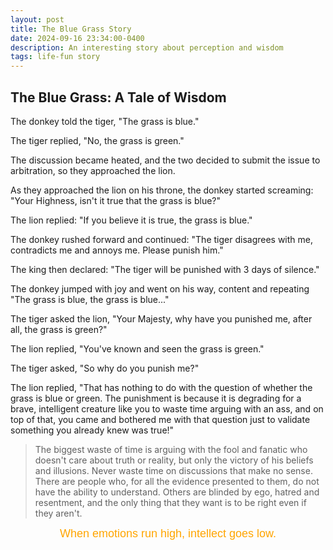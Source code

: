 ```yaml
---
layout: post
title: The Blue Grass Story
date: 2024-09-16 23:34:00-0400
description: An interesting story about perception and wisdom
tags: life-fun story
---
```


## The Blue Grass: A Tale of Wisdom


The donkey told the tiger, "The grass is blue."

The tiger replied, "No, the grass is green."

The discussion became heated, and the two decided to submit the issue to arbitration, so they approached the lion.

As they approached the lion on his throne, the donkey started screaming: "Your Highness, isn't it true that the grass is blue?"

The lion replied: "If you believe it is true, the grass is blue."

The donkey rushed forward and continued: "The tiger disagrees with me, contradicts me and annoys me. Please punish him."

The king then declared: "The tiger will be punished with 3 days of silence."

The donkey jumped with joy and went on his way, content and repeating "The grass is blue, the grass is blue..."

The tiger asked the lion, "Your Majesty, why have you punished me, after all, the grass is green?"

The lion replied, "You've known and seen the grass is green."

The tiger asked, "So why do you punish me?"

The lion replied, "That has nothing to do with the question of whether the grass is blue or green. The punishment is because it is degrading for a brave, intelligent creature like you to waste time arguing with an ass, and on top of that, you came and bothered me with that question just to validate something you already knew was true!"


> The biggest waste of time is arguing with the fool and fanatic who doesn't care about truth or reality, but only the victory of his beliefs and illusions. Never waste time on discussions that make no sense. There are people who, for all the evidence presented to them, do not have the ability to understand. Others are blinded by ego, hatred and resentment, and the only thing that they want is to be right even if they aren't.



<div style="font-size: large; text-align: center; font-family: 'Arial', sans-serif; color: orange">When emotions run high, intellect goes low.</div>

